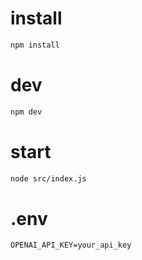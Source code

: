 # install 
```bash
npm install
```

# dev 

```bash
npm dev
```
# start 

```bash
node src/index.js
```

# .env

```
OPENAI_API_KEY=your_api_key
```
